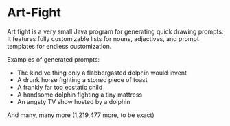 # Art-Fight
Art fight is a very small Java program for generating quick drawing prompts.
It features fully customizable lists for nouns, adjectives, and prompt templates for endless customization.

Examples of generated prompts:
* The kind've thing only a flabbergasted dolphin would invent
* A drunk horse fighting a stoned piece of toast
* A frankly far too ecstatic child
* A handsome dolphin fighting a tiny mattress
* An angsty TV show hosted by a dolphin

And many, many more (1,219,477 more, to be exact)